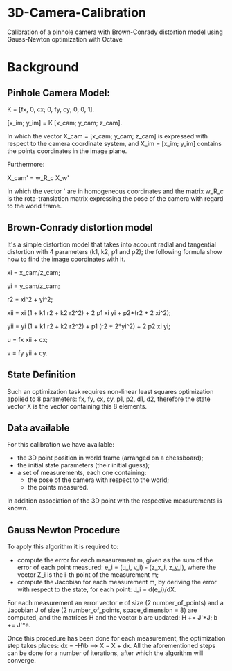# 3D-Camera-Calibration

Calibration of a pinhole camera with Brown-Conrady distortion model using Gauss-Newton optimization with Octave

# Background

## Pinhole Camera Model:

K = [fx, 0, cx;
     0, fy, cy;
     0,  0,  1].
     
[x_im; y_im] = K [x_cam; y_cam; z_cam].
 
In which the vector X_cam = [x_cam; y_cam; z_cam] is expressed with respect to the camera coordinate system, and X_im = [x_im; y_im] contains the points 
coordinates in the image plane.

Furthermore:

X_cam' = w_R_c X_w' 

In which the vector ' are in homogeneous coordinates and the matrix w_R_c is the rota-translation matrix expressing the pose of the camera with regard to 
the world frame.
 
## Brown-Conrady distortion model

It's a simple distortion model that takes into account radial and tangential distortion with 4 parameters (k1, k2, p1 and p2); the following formula show how 
to find the image coordinates with it.

xi = x_cam/z_cam;

yi = y_cam/z_cam;

r2 = xi^2 + yi^2;

xii = xi (1 + k1 r2 + k2 r2^2) + 2 p1 xi yi + p2*(r2 + 2 xi^2);

yii = yi (1 + k1 r2 + k2 r2^2) + p1 (r2 + 2*yi^2) + 2 p2 xi yi;

u = fx xii + cx;

v = fy yii + cy.

## State Definition

Such an optimization task requires non-linear least squares optimization applied to 8 parameters: fx, fy, cx, cy, p1, p2, d1, d2, therefore the state vector X
is the vector containing this 8 elements.

## Data available

For this calibration we have available: 
   - the 3D point position in world frame (arranged on a chessboard);
   - the initial state parameters (their initial guess);
   - a set of measurements, each one containing:
      * the pose of the camera with respect to the world;
      * the points measured.
      
In addition association of the 3D point with the respective measurements is known.

## Gauss Newton Procedure

To apply this algorithm it is required to:

   - compute the error for each measurement m, given as the sum of the error of each point measured: e_i = (u_i, v_i) - (z_x_i, z_y_i), where the vector 
Z_i is the i-th point of the measurement m;
   - compute the Jacobian for each measurement m, by deriving the error with respect to the state, for each point: J_i = d(e_i)/dX.

For each measurement an error vector e of size (2 number_of_points) and a Jacobian J of size (2 number_of_points, space_dimension = 8) are computed, and the matrices H and the vector b are updated: H += J'*J; b += J'*e.

Once this procedure has been done for each measurement, the optimization step takes places: dx = -H\b --> X = X + dx. All the aforementioned steps can be done for  a number of iterations, after which the algorithm will converge.
